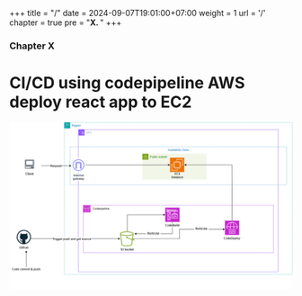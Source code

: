 +++
title = "/"
date = 2024-09-07T19:01:00+07:00
weight = 1
url = '/'
chapter = true
pre = "<b>X. </b>"
+++

### Chapter X

# CI/CD using codepipeline AWS deploy react app to EC2

![alt text](ci_cd-aws.drawio.png)
